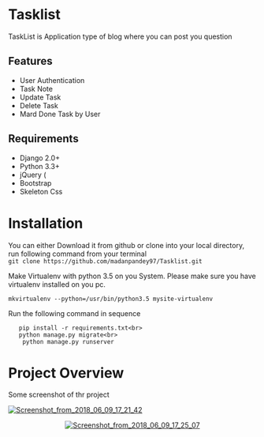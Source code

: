 # Tasklist
TaskList is  Application type of blog where you can post you question 



## Features

* User Authentication
* Task Note
* Update Task
* Delete Task
* Mard Done Task by User


## Requirements

* Django 2.0+
* Python 3.3+
* jQuery (
* Bootstrap 
* Skeleton Css

# Installation

You can either Download it from github or clone into your local directory, run following command from your terminal <br>
```git clone https://github.com/madanpandey97/Tasklist.git ```

Make Virtualenv with python 3.5 on you System. Please make sure you have virtualenv installed on you pc.<br>

```mkvirtualenv --python=/usr/bin/python3.5 mysite-virtualenv ```

Run the following command in sequence
```cd Tasklist <br>
   pip install -r requirements.txt<br>
   python manage.py migrate<br>
    python manage.py runserver 
  ```
# Project Overview
Some screenshot of thr project 


<p align="center">
  
<a href="https://ibb.co/enBeTT"><img src="https://preview.ibb.co/grd4v8/Screenshot_from_2018_06_09_17_21_42.png" alt="Screenshot_from_2018_06_09_17_21_42" border="0"></a>
</p>



<p align="center"><a href="https://ibb.co/jVn8No"><img src="https://preview.ibb.co/mA6eTT/Screenshot_from_2018_06_09_17_25_07.png" alt="Screenshot_from_2018_06_09_17_25_07" border="0"></a>
</p>
